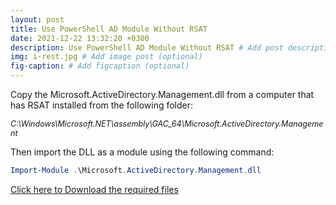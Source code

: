 ```yaml
---
layout: post
title: Use PowerShell AD Module Without RSAT
date: 2021-12-22 13:32:20 +0300
description: Use PowerShell AD Module Without RSAT # Add post description (optional)
img: i-rest.jpg # Add image post (optional)
fig-caption: # Add figcaption (optional)
---
```

<p>Copy the Microsoft.ActiveDirectory.Management.dll from a computer that has RSAT installed from the following folder:</P>

<span style="font-size: 0.9em"> *C:\Windows\Microsoft.NET\assembly\GAC_64\Microsoft.ActiveDirectory.Management* </span>

<p>Then import the DLL as a module using the following command:</p>

~~~powershell
Import-Module .\Microsoft.ActiveDirectory.Management.dll
~~~

[Click here to Download the required files](/assets/files/ADPS.zip)

